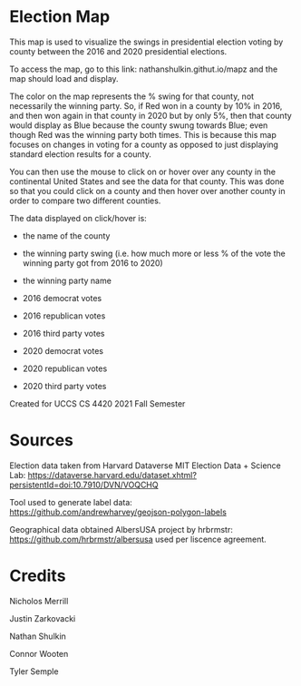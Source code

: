 # Election Map
This map is used to visualize the swings in presidential election voting by county between the 2016 and 2020 presidential elections.

To access the map, go to this link: nathanshulkin.githut.io/mapz
and the map should load and display.

The color on the map represents the % swing for that county, not necessarily the winning party. So, if Red won in a county by 10% in 2016, and then won again in that county in 2020 but by only 5%, then that county would display as Blue because the county swung towards Blue; even though Red was the winning party both times. This is because this map focuses on changes in voting for a county as opposed to just displaying standard election results for a county.


You can then use the mouse to click on or hover over any county in the continental United States and see the data for that county. This was done so that you could click on a county and then hover over another county in order to compare two different counties.


The data displayed on click/hover is:
- the name of the county
- the winning party swing (i.e. how much more or less % of the vote the winning party got from 2016 to 2020)
- the winning party name

- 2016 democrat votes
- 2016 republican votes
- 2016 third party votes

- 2020 democrat votes
- 2020 republican votes
- 2020 third party votes


Created for UCCS CS 4420 2021 Fall Semester


# Sources
Election data taken from Harvard Dataverse MIT Election Data + Science Lab: https://dataverse.harvard.edu/dataset.xhtml?persistentId=doi:10.7910/DVN/VOQCHQ

Tool used to generate label data: https://github.com/andrewharvey/geojson-polygon-labels

Geographical data obtained AlbersUSA project by hrbrmstr: https://github.com/hrbrmstr/albersusa used per liscence agreement.

# Credits
Nicholos Merrill

Justin Zarkovacki

Nathan Shulkin

Connor Wooten

Tyler Semple
